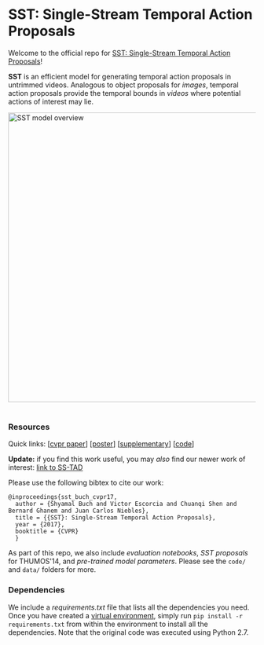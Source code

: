 # SST: Single-Stream Temporal Action Proposals


Welcome to the official repo for [SST: Single-Stream Temporal Action Proposals](http://vision.stanford.edu/pdf/buch2017cvpr.pdf)!

**SST** is an efficient model for generating temporal action proposals in untrimmed videos. Analogous to object proposals for *images*, temporal action proposals provide the temporal bounds in *videos* where potential actions of interest may lie.

<div class="centered">
<a href="http://vision.stanford.edu/pdf/buch2017cvpr.pdf" target="_blank"_>
<img src="https://dl.dropboxusercontent.com/s/pv2mrc0ps09zqu3/sst_modelfig.png" width="590" alt="SST model overview" />
</div>
<br/>
</a>

### Resources

Quick links:
[[cvpr paper](http://vision.stanford.edu/pdf/buch2017cvpr.pdf)]
[[poster](https://drive.google.com/file/d/0B_-dKvCH2VL7WG01Wjh4TEdZSjQ/view?usp=sharing)]
[[supplementary](https://drive.google.com/file/d/0B_-dKvCH2VL7dGV1ankxWnJVQmM/view?usp=sharing)]
[[code](https://github.com/shyamal-b/sst/)]
<!-- [[video](https://drive.google.com/file/d/0B_-dKvCH2VL7dGV1ankxWnJVQmM/view?usp=sharing)] -->

**Update:** if you find this work useful, you may *also* find our newer work of interest:  [link to SS-TAD](https://github.com/shyamal-b/ss-tad/)

Please use the following bibtex to cite our work:

    @inproceedings{sst_buch_cvpr17,
      author = {Shyamal Buch and Victor Escorcia and Chuanqi Shen and Bernard Ghanem and Juan Carlos Niebles},
      title = {{SST}: Single-Stream Temporal Action Proposals},
      year = {2017},
      booktitle = {CVPR}
      }

As part of this repo, we also include *evaluation notebooks*, *SST proposals* for THUMOS'14, and *pre-trained model parameters*. Please see the `code/` and `data/` folders for more.

### Dependencies

We include a *requirements.txt* file that lists all the dependencies you need. Once you have created a [virtual environment](http://docs.python-guide.org/en/latest/dev/virtualenvs/), simply run `pip install -r requirements.txt` from within the environment to install all the dependencies. Note that the original code was executed using Python 2.7.

<!-- (For Mac OSX users, you may need to run `pip install --ignore-installed numpy six`) -->
